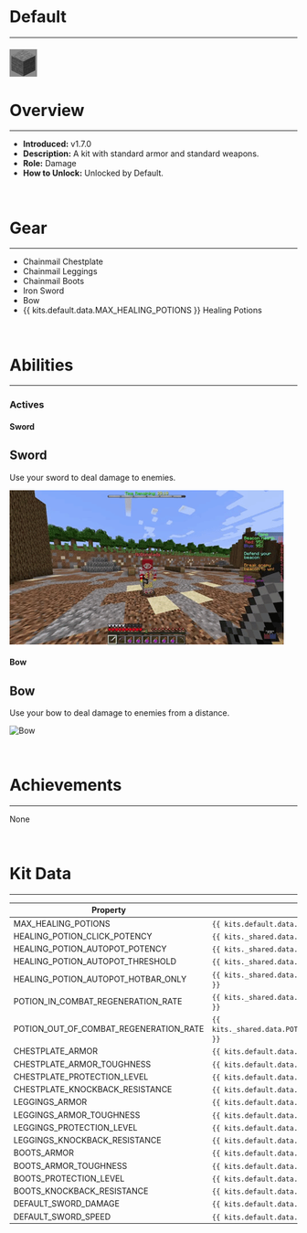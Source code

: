 # Default

---

#### ![default-icon](../assets/icons/kits/default-icon.jpg)

# Overview

---

- **Introduced:** v1.7.0
- **Description:** A kit with standard armor and standard weapons.
- **Role:** Damage
- **How to Unlock:** Unlocked by Default.

<br />

# Gear

---

- Chainmail Chestplate
- Chainmail Leggings
- Chainmail Boots
- Iron Sword
- Bow
- {{ kits.default.data.MAX_HEALING_POTIONS }} Healing Potions

<br />

# Abilities

---

### Actives

<!-- tabs:start -->

#### **Sword**

## Sword

Use your sword to deal damage to enemies.

![Sword](../assets/kits/default/Default%20-%20Sword.gif)

#### **Bow**

## Bow

Use your bow to deal damage to enemies from a distance.

![Bow](../assets/kits/default/Default%20-%20Bow.gif)

<!-- tabs:end -->
<br />

# Achievements

---

None

<br />

# Kit Data

---

<!-- prettier-ignore -->
| Property | Value | Description |
|----------|-------|-------------|
| MAX_HEALING_POTIONS | `{{ kits.default.data.MAX_HEALING_POTIONS }}` | {{ kitDataSharedDescriptions.MAX_HEALING_POTIONS }} |
| HEALING_POTION_CLICK_POTENCY | `{{ kits._shared.data.HEALING_POTION_CLICK_POTENCY }}` | {{ kitDataSharedDescriptions.HEALING_POTION_CLICK_POTENCY }} |
| HEALING_POTION_AUTOPOT_POTENCY | `{{ kits._shared.data.HEALING_POTION_AUTOPOT_POTENCY }}` | {{ kitDataSharedDescriptions.HEALING_POTION_AUTOPOT_POTENCY }} |
| HEALING_POTION_AUTOPOT_THRESHOLD | `{{ kits._shared.data.HEALING_POTION_AUTOPOT_THRESHOLD }}` | {{ kitDataSharedDescriptions.HEALING_POTION_AUTOPOT_THRESHOLD }} |
| HEALING_POTION_AUTOPOT_HOTBAR_ONLY | `{{ kits._shared.data.HEALING_POTION_AUTOPOT_HOTBAR_ONLY }}` | {{ kitDataSharedDescriptions.HEALING_POTION_AUTOPOT_HOTBAR_ONLY }} |
| POTION_IN_COMBAT_REGENERATION_RATE | `{{ kits._shared.data.POTION_IN_COMBAT_REGENERATION_RATE }}` | {{ kitDataSharedDescriptions.POTION_IN_COMBAT_REGENERATION_RATE }} |
| POTION_OUT_OF_COMBAT_REGENERATION_RATE | `{{ kits._shared.data.POTION_OUT_OF_COMBAT_REGENERATION_RATE }}` | {{ kitDataSharedDescriptions.POTION_OUT_OF_COMBAT_REGENERATION_RATE }} |
| CHESTPLATE_ARMOR | `{{ kits.default.data.CHESTPLATE_ARMOR }}` | {{ kitDataSharedDescriptions.CHESTPLATE_ARMOR }} |
| CHESTPLATE_ARMOR_TOUGHNESS | `{{ kits.default.data.CHESTPLATE_ARMOR_TOUGHNESS }}` | {{ kitDataSharedDescriptions.CHESTPLATE_ARMOR_TOUGHNESS }} |
| CHESTPLATE_PROTECTION_LEVEL | `{{ kits.default.data.CHESTPLATE_PROTECTION_LEVEL }}` | {{ kitDataSharedDescriptions.CHESTPLATE_PROTECTION_LEVEL }} |
| CHESTPLATE_KNOCKBACK_RESISTANCE | `{{ kits.default.data.CHESTPLATE_KNOCKBACK_RESISTANCE }}` | {{ kitDataSharedDescriptions.CHESTPLATE_KNOCKBACK_RESISTANCE }} |
| LEGGINGS_ARMOR | `{{ kits.default.data.LEGGINGS_ARMOR }}` | {{ kitDataSharedDescriptions.LEGGINGS_ARMOR }} |
| LEGGINGS_ARMOR_TOUGHNESS | `{{ kits.default.data.LEGGINGS_ARMOR_TOUGHNESS }}` | {{ kitDataSharedDescriptions.LEGGINGS_ARMOR_TOUGHNESS }} |
| LEGGINGS_PROTECTION_LEVEL | `{{ kits.default.data.LEGGINGS_PROTECTION_LEVEL }}` | {{ kitDataSharedDescriptions.LEGGINGS_PROTECTION_LEVEL }} |
| LEGGINGS_KNOCKBACK_RESISTANCE | `{{ kits.default.data.LEGGINGS_KNOCKBACK_RESISTANCE }}` | {{ kitDataSharedDescriptions.LEGGINGS_KNOCKBACK_RESISTANCE }} |
| BOOTS_ARMOR | `{{ kits.default.data.BOOTS_ARMOR }}` | {{ kitDataSharedDescriptions.BOOTS_ARMOR }} |
| BOOTS_ARMOR_TOUGHNESS | `{{ kits.default.data.BOOTS_ARMOR_TOUGHNESS }}` | {{ kitDataSharedDescriptions.BOOTS_ARMOR_TOUGHNESS }} |
| BOOTS_PROTECTION_LEVEL | `{{ kits.default.data.BOOTS_PROTECTION_LEVEL }}` | {{ kitDataSharedDescriptions.BOOTS_PROTECTION_LEVEL }} |
| BOOTS_KNOCKBACK_RESISTANCE | `{{ kits.default.data.BOOTS_KNOCKBACK_RESISTANCE }}` | {{ kitDataSharedDescriptions.BOOTS_KNOCKBACK_RESISTANCE }} |
| DEFAULT_SWORD_DAMAGE | `{{ kits.default.data.DEFAULT_SWORD_DAMAGE }}` | The base damage of the sword. |
| DEFAULT_SWORD_SPEED | `{{ kits.default.data.DEFAULT_SWORD_SPEED }}` | The base speed of the sword. |
